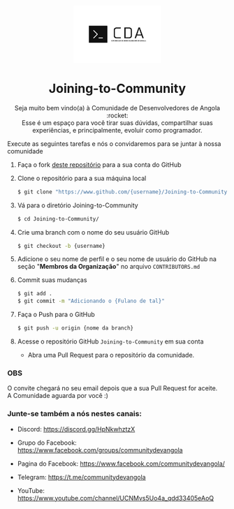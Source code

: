 <p align="center">
  <img src="/images/cda.jpeg" width="200" alt="CDA Logo" title="CDA Logo">
  <h1 align="center">Joining-to-Community</h1>

  <p align="center">
    Seja muito bem vindo(a) à Comunidade de Desenvolvedores de Angola :rocket:
    <br/>
    Esse é um espaço para você tirar suas dúvidas, compartilhar suas experiências, e principalmente, evoluir como programador.
  </p>
</p>

Execute as seguintes tarefas e nós o convidaremos para se juntar à nossa comunidade

1. Faça o fork [deste repositório](https://github.com/Community-Dev-Angola/Joining-to-Community) para a sua conta do GitHub

2. Clone o repositório para a sua máquina local

    ```sh
    $ git clone "https://www.github.com/{username}/Joining-to-Community"
    ```

3. Vá para o diretório Joining-to-Community

    ```sh
    $ cd Joining-to-Community/
    ```

4. Crie uma branch com o nome do seu usuário GitHub

    ```sh
    $ git checkout -b {username}
    ```

5. Adicione o seu nome de perfil e o seu nome de usuário do GitHub na seção "**Membros da Organização**" no arquivo `CONTRIBUTORS.md`

6. Commit suas mudanças

    ```sh
    $ git add .
    $ git commit -m "Adicionando o {Fulano de tal}"
    ```

7. Faça o Push para o GitHub

    ```sh
    $ git push -u origin {nome da branch}
    ```

8. Acesse o repositório GitHub `Joining-to-Community` em sua conta

    - Abra uma Pull Request para o repositório da comunidade.

### OBS
O convite chegará no seu email depois que a sua Pull Request for aceite.<br/>
A Comunidade aguarda por você :)

### Junte-se também a nós nestes canais:

- Discord: https://discord.gg/HpNkwhztzX

- Grupo do Facebook: https://www.facebook.com/groups/communitydevangola

- Pagina do Facebook: https://www.facebook.com/communitydevangola/

- Telegram: https://t.me/communitydevangola

- YouTube: https://www.youtube.com/channel/UCNMvs5Uo4a_qdd33405eAoQ